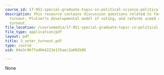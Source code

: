 ```yaml
---
course_id: 17-951-special-graduate-topic-in-political-science-political-behavior-fall-2005
description: This resource contains discussion questions related to factors in voter
  turnout, Plutzer?s developmental model of voting, and reforms aimed at increasing
  turnout.
file_location: /coursemedia/17-951-special-graduate-topic-in-political-science-political-behavior-fall-2005/04e3c9677adbb4223e135aec2a692b06_2_voter_turnout.pdf
file_type: application/pdf
layout: pdf
title: 2_voter_turnout.pdf
type: course
uid: 04e3c9677adbb4223e135aec2a692b06

---
```

None